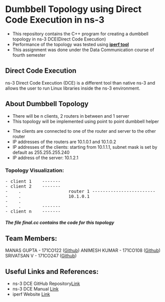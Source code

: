 # Dumbbell Topology using Direct Code Execution in ns-3
- This repository contains the C++ program for creating a dumbbell topology in ns-3 DCE(Direct Code Execution)
- Performance of the topology was tested using [**iperf tool**](https://iperf.fr/)
- This assignment was done under the Data Communication course of fourth semester

## Direct Code Execution
ns-3 Direct Code Execution (DCE) is a different tool than native ns-3 and allows the user to run Linux libraries inside the ns-3 environment.


## About Dumbbell Topology
- There will be n clients, 2 routers in between and 1 server 
- This topology will be implemented using point to point dumbbell helper
* The clients are connected to one of the router and server to the other router
* IP addresses of the routers are 10.1.0.1 and 10.1.0.2
* IP addresses of the clients: starting from 10.1.1.1, subnet mask is set by default as 255.255.255.240
* IP address of the server: 10.1.2.1

### Topology Visualization:
<pre>
- client 1    -------
- client 2    -------
-    .                  router 1 ------------------------   router 2-----------   server 1 
-    .                  10.1.0.1                            10.1.0.2              10.1.2.1
-    . 
-    .        -------           
- client n    -------
</pre>
##### The file final.cc contains the code for this topology

## Team Members:

MANAS GUPTA - 171CO122 ([Github](https://github.com/manas11))
ANIMESH KUMAR - 171CO108 ([Github](https://github.com/animeshk08))
SRIVATSAN V - 171CO247 ([Github](https://github.com/SrivatsanV))


## Useful Links and References:
- ns-3 DCE GitHub Repository[Link](https://github.com/direct-code-execution/ns-3-dce)
- ns-3 DCE Manual [Link](https://www.nsnam.org/docs/dce/manual/html/getting-started.html)
- iperf Website [Link](https://iperf.fr/)

